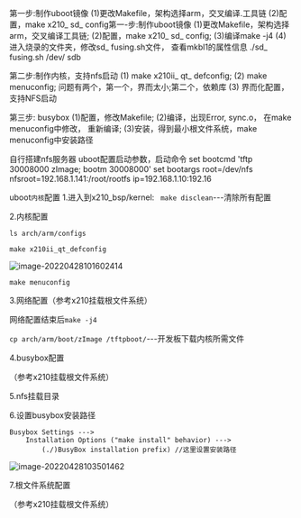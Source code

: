 第一步:制作uboot镜像
(1)更改Makefile，架构选择arm，交叉编译.工具链
(2)配置，make x210_ sd_ config第一-步:制作uboot镜像
(1)更改Makefile，架构选择arm，交叉编译工具链;
(2)配置，make x210_ sd_ config;
(3)编译make -j4
(4)进入烧录的文件夹，修改sd_ fusing.sh文件， 查看mkbl1的属性信息
./sd_ fusing.sh /dev/ sdb

第二步:制作内核，支持nfs启动
(1) make x210ii_ qt_ defconfig;
(2) make menuconfig; 问题有两个，第一个，界而太小;第二个，依赖库
(3) 界而化配置，支持NFS启动

第三步: busybox
(1)配置，修改Makefile;
(2)编译，出现Error, sync.o， 在make menuconfig中修改， 重新编译;
(3)安装，得到最小根文件系统，make menuconfig中安装路径

自行搭建nfs服务器
uboot配置启动参数，启动命令
set bootcmd 'tftp 30008000 zImage; bootm 30008000'
set bootargs root=/dev/nfs nfsroot=192.168.1.141:/root/rootfs ip=192.168.1.10:192.16



uboot`内核`配置
1.进入到x210_bsp/kernel: ` make disclean`---清除所有配置

2.内核配置

`ls arch/arm/configs`

`make x210ii_qt_defconfig`

![image-20220428101602414](C:/Users/ASUS/AppData/Roaming/Typora/typora-user-images/image-20220428101602414.png)

`make menuconfig`

3.网络配置（参考x210挂载根文件系统）

网络配置结束后`make -j4`

`cp arch/arm/boot/zImage /tftpboot/`---开发板下载内核所需文件

4.busybox配置

（参考x210挂载根文件系统）

5.nfs挂载目录

6.设置busybox安装路径

```
Busybox Settings --->
	Installation Options ("make install" behavior) --->
		(./)BusyBox installation prefix) //这里设置安装路径
```

![image-20220428103501462](C:/Users/ASUS/AppData/Roaming/Typora/typora-user-images/image-20220428103501462.png)

7.根文件系统配置

（参考x210挂载根文件系统）